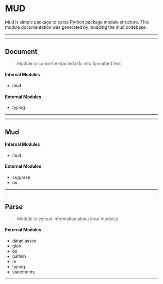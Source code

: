 # MUD
Mud is simple package to parse Python package module structure.  This module documentation was generated by mudding the mud codebase.

------
------
## Document
> Module to convert extracted info into formatted text
#### Internal Modules
 * mud
#### External Modules
 * typing
------
------
## Mud
#### Internal Modules
 * mud
#### External Modules
 * argparse
 * os
------
------
## Parse
> Module to extract information about local modules
#### External Modules
 * dataclasses
 * glob
 * os
 * pathlib
 * re
 * typing
 * statements
------